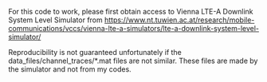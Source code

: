 For this code to work, please first obtain access to Vienna LTE-A Downlink System Level Simulator from https://www.nt.tuwien.ac.at/research/mobile-communications/vccs/vienna-lte-a-simulators/lte-a-downlink-system-level-simulator/

Reproducibility is not guaranteed unfortunately if the data_files/channel_traces/\*.mat files are not similar.  These files are made by the simulator and not from my codes.

